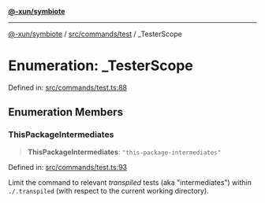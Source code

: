 [**@-xun/symbiote**](../../../../README.md)

***

[@-xun/symbiote](../../../../README.md) / [src/commands/test](../README.md) / \_TesterScope

# Enumeration: \_TesterScope

Defined in: [src/commands/test.ts:88](https://github.com/Xunnamius/symbiote/blob/a1a1659a6aee8463244f5d57f0317787662deaf7/src/commands/test.ts#L88)

## Enumeration Members

### ThisPackageIntermediates

> **ThisPackageIntermediates**: `"this-package-intermediates"`

Defined in: [src/commands/test.ts:93](https://github.com/Xunnamius/symbiote/blob/a1a1659a6aee8463244f5d57f0317787662deaf7/src/commands/test.ts#L93)

Limit the command to relevant _transpiled_ tests (aka "intermediates")
within `./.transpiled` (with respect to the current working directory).
